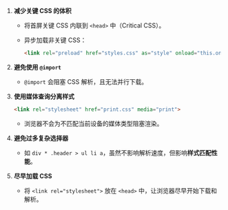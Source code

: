 1. **减少关键 CSS 的体积**

   - 将首屏关键 CSS 内联到 `<head>` 中（Critical CSS）。

   - 异步加载非关键 CSS：

     ```html
     <link rel="preload" href="styles.css" as="style" onload="this.onload=null;this.rel='stylesheet'">
     ```

2. **避免使用 `@import`**

   - `@import` 会阻塞 CSS 解析，且无法并行下载。

3. **使用媒体查询分离样式**

   ```html
   <link rel="stylesheet" href="print.css" media="print">
   ```

   - 浏览器不会为不匹配当前设备的媒体类型阻塞渲染。

4. **避免过多复杂选择器**

   - 如 `div * .header > ul li a`，虽然不影响解析速度，但影响**样式匹配性能**。

5. **尽早加载 CSS**

   - 将 `<link rel="stylesheet">` 放在 `<head>` 中，让浏览器尽早开始下载和解析。